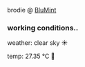 brodie @ [BluMint](https://www.linkedin.com/company/blumint-io/)

<!--weather_start-->
### working conditions..

weather: clear sky ☀️

temp: 27.35 °C 🥶

<!--weather_end-->
